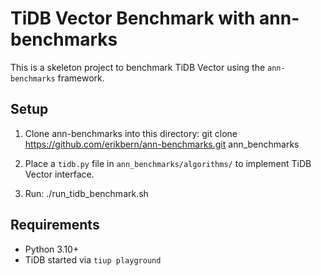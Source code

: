 # TiDB Vector Benchmark with ann-benchmarks

This is a skeleton project to benchmark TiDB Vector using the `ann-benchmarks` framework.

## Setup

1. Clone ann-benchmarks into this directory:
   git clone https://github.com/erikbern/ann-benchmarks.git ann_benchmarks

2. Place a `tidb.py` file in `ann_benchmarks/algorithms/` to implement TiDB Vector interface.

3. Run:
   ./run_tidb_benchmark.sh

## Requirements

- Python 3.10+
- TiDB started via `tiup playground`
